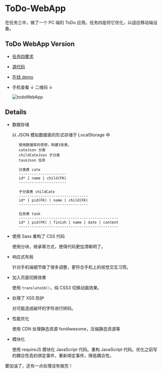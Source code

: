 # ToDo-WebApp

在任务三中，做了一个 PC 端的 ToDo 应用。任务四是将它优化，以适应移动端设备。

## ToDo WebApp Version

* [任务四要求](https://github.com/baidu-ife/ife/tree/master/task/task0004)
* [源代码](https://github.com/Gaohaoyang/ToDo-WebApp)
* [在线 demo](http://gaohaoyang.github.io/ToDo-WebApp/)
* 手机查看 ↓ 二维码 ↓
    
    ![todoWebApp](http://7q5cdt.com1.z0.glb.clouddn.com/task4-code-todoWebApp.png)

## Details

* 数据存储

    以 JSON 模拟数据表的形式存储于 LocalStorage 中

         使用数据库的思想，构建3张表。
         cateJson 分类
         childCateJson 子分类
         taskJson 任务
         
         分类表 cate
         ----------------------
         id* | name | child(FK)
         ----------------------
         
         子分类表 childCate
         --------------------------------
         id* | pid(FK) | name | child(FK)
         --------------------------------
         
         任务表 task
         ----------------------------------------------
         id* | pid(FK) | finish | name | date | content
         ----------------------------------------------

* 使用 Sass 重构了 CSS 代码
    
    使用分块，继承等方式，使得代码更加清晰明了。

* 响应式布局
    
    针对手机端细节做了很多调整，更符合手机上的视觉交互习惯。

* 加入页面切换效果
    
    使用 `translate3d()`，纯 CSS3 切换动画效果。

* 处理了 XSS 防护
    
    对可能造成破坏的字符进行转码。

* 性能优化
    
    使用 CDN 处理静态资源 fontAwesome，压缩静态资源等

* 模块化
    
    使用 requireJS 模块化 JavaScript 代码。重构 JavaScript 代码。优化之前写的耦合性高的绑定事件，重新绑定事件，降低耦合性。



要加油了，还有一点处理没有做完！


